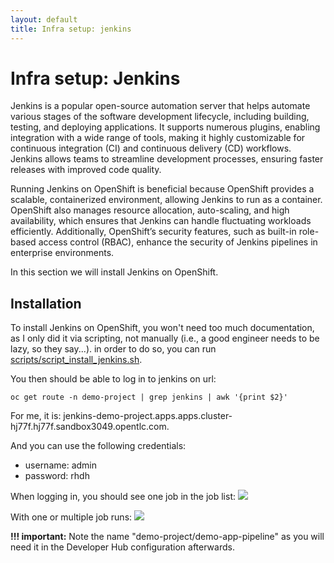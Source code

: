 ```yaml
---
layout: default
title: Infra setup: jenkins
---
```


# Infra setup: Jenkins
Jenkins is a popular open-source automation server that helps automate various stages of the software development lifecycle, including building, 
testing, and deploying applications. It supports numerous plugins, enabling integration with a wide range of tools, making it highly customizable for 
continuous integration (CI) and continuous delivery (CD) workflows. Jenkins allows teams to streamline development processes, ensuring faster releases with 
improved code quality.    
  
  
Running Jenkins on OpenShift is beneficial because OpenShift provides a scalable, containerized environment, allowing Jenkins to run as a container. 
OpenShift also manages resource allocation, auto-scaling, and high availability, which ensures that Jenkins can handle fluctuating workloads efficiently. 
Additionally, OpenShift’s security features, such as built-in role-based access control (RBAC), enhance the security of Jenkins pipelines in enterprise 
environments.    



In this section we will install Jenkins on OpenShift.

## Installation
To install Jenkins on OpenShift, you won't need too much documentation, as I only did it via scripting, not manually 
(i.e., a good engineer needs to be lazy, so they say...). in order to do so, you can run [scripts/script_install_jenkins.sh](https://github.com/maarten-vandeperre/developer-hub-documentation/tree/main/scripts/script_install_jenkins.sh).
  
You then should be able to log in to jenkins on url:
```shell
oc get route -n demo-project | grep jenkins | awk '{print $2}'
```

For me, it is: jenkins-demo-project.apps.apps.cluster-hj77f.hj77f.sandbox3049.opentlc.com.  

And you can use the following credentials:
* username: admin
* password: rhdh
  
When logging in, you should see one job in the job list:
<img src="https://raw.githubusercontent.com/maarten-vandeperre/developer-hub-documentation/main/images/jenkins_1.png" class="large">  
  
With one or multiple job runs:
<img src="https://raw.githubusercontent.com/maarten-vandeperre/developer-hub-documentation/main/images/jenkins_2.png" class="large">  

**!!! important:** Note the name "demo-project/demo-app-pipeline" as you will need it in the Developer Hub configuration afterwards.
